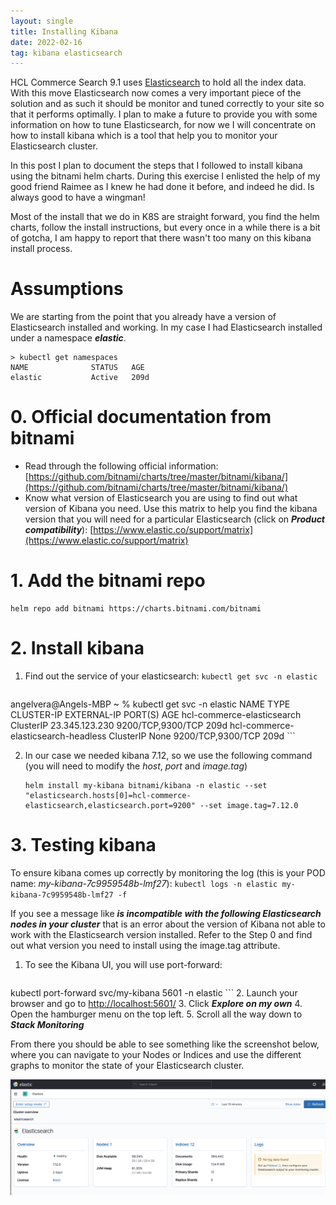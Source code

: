 ```yaml
---
layout: single
title: Installing Kibana
date: 2022-02-16
tag: kibana elasticsearch  
---
```

HCL Commerce Search 9.1 uses [Elasticsearch](https://www.elastic.co/)  to hold all the index data. With this move Elasticsearch now comes a very important piece of the solution and as such it should be monitor and tuned correctly to your site so that it performs optimally. I plan to make a future to provide you with some information on how to tune Elasticsearch, for now we I will concentrate on how to install kibana which is a tool that help you to monitor your Elasticsearch cluster.

In this post I plan to document the steps that I followed to install kibana using the bitnami helm charts. During this exercise I enlisted the help of my good friend Raimee as I knew he had done it before, and indeed he did. Is always good to have a wingman!

Most of the install that we do in K8S are straight forward, you find the helm charts, follow the install instructions, but every once in a while there is a bit of gotcha, I am happy to report that there wasn't too many on this kibana install process.

# Assumptions

We are starting from the point that you already have a version of Elasticsearch installed and working. In my case I had Elasticsearch installed under a namespace ***elastic***.

```
> kubectl get namespaces
NAME              STATUS   AGE
elastic           Active   209d
```

# 0. Official documentation from bitnami
   * Read through the following official information:
[https://github.com/bitnami/charts/tree/master/bitnami/kibana/](https://github.com/bitnami/charts/tree/master/bitnami/kibana/)
   * Know what version of Elasticsearch you are using to find out what version of Kibana you need. Use this matrix to help you find the kibana version that you will need for a particular Elasticsearch (click on ***Product compatibility***): [https://www.elastic.co/support/matrix](https://www.elastic.co/support/matrix)

# 1. Add the bitnami repo

````
helm repo add bitnami https://charts.bitnami.com/bitnami
````

# 2. Install kibana

1. Find out the service of your elasticsearch: `kubectl get svc -n elastic`

    ```
angelvera@Angels-MBP ~ % kubectl get svc -n elastic
NAME                                  TYPE        CLUSTER-IP     EXTERNAL-IP   PORT(S)             AGE
hcl-commerce-elasticsearch            ClusterIP   23.345.123.230   <none>        9200/TCP,9300/TCP   209d
hcl-commerce-elasticsearch-headless   ClusterIP   None           <none>        9200/TCP,9300/TCP   209d
    ```

2. In our case we needed kibana 7.12, so we use the following command (you will need to modify the *host*, *port* and *image.tag*)

    ```
    helm install my-kibana bitnami/kibana -n elastic --set "elasticsearch.hosts[0]=hcl-commerce-elasticsearch,elasticsearch.port=9200" --set image.tag=7.12.0
    ```

# 3. Testing kibana

To ensure kibana comes up correctly by monitoring the log (this is your POD name: *my-kibana-7c9959548b-lmf27*): `kubectl logs -n elastic my-kibana-7c9959548b-lmf27 -f`

If you see a message like ***is incompatible with the following Elasticsearch nodes in your cluster*** that is an error about the version of Kibana not able to work with the Elasticsearch version installed. Refer to the Step 0 and find out what version you need to install using the image.tag attribute.

1. To see the Kibana UI, you will use port-forward:

    ```
kubectl port-forward svc/my-kibana 5601 -n elastic
    ```
2. Launch your browser and go to [http://localhost:5601/](http://localhost:5601/)
3. Click ***Explore on my own***
4. Open the hamburger menu on the top left.
5. Scroll all the way down to ***Stack Monitoring***

From there you should be able to see something like the screenshot below, where you can navigate to your Nodes or Indices and use the different graphs to monitor the state of your Elasticsearch cluster.

![Kibana UI](/assets/2022/hcl_commerce/kibana_712_ui.png)
